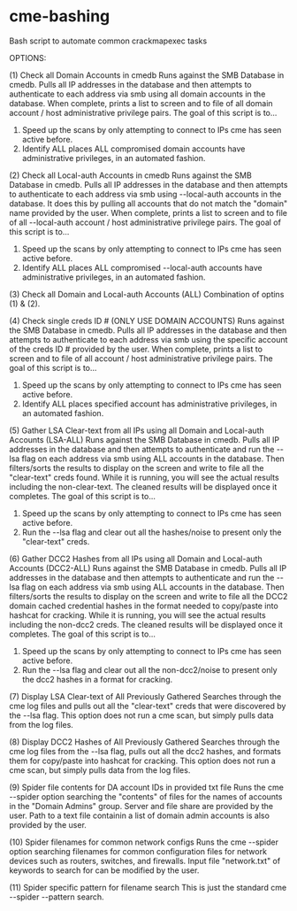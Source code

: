 # cme-bashing
Bash script to automate common crackmapexec tasks

OPTIONS:

(1) Check all Domain Accounts in cmedb
Runs against the SMB Database in cmedb.  Pulls all IP addresses in the database and then attempts to authenticate to each address via smb using all domain accounts in the database.  When complete, prints a list to screen and to file of all domain account / host   administrative privilege pairs.
The goal of this script is to...
  1) Speed up the scans by only attempting to connect to IPs cme has seen active before.
  2) Identify ALL places ALL compromised domain accounts have administrative privileges, in an automated fashion.
      
(2) Check all Local-auth Accounts in cmedb
Runs against the SMB Database in cmedb.  Pulls all IP addresses in the database and then attempts to authenticate to each address via smb using --local-auth accounts in the database.  It does this by pulling all accounts that do not match the "domain" name provided by the user.  When complete, prints a list to screen and to file of all --local-auth account / host   administrative privilege pairs.
The goal of this script is to...
  1) Speed up the scans by only attempting to connect to IPs cme has seen active before.
  2) Identify ALL places ALL compromised --local-auth accounts have administrative privileges, in an automated fashion.
  
(3) Check all Domain and Local-auth Accounts (ALL)
 Combination of optins (1) & (2).
 
(4) Check single creds ID # (ONLY USE DOMAIN ACCOUNTS)
Runs against the SMB Database in cmedb.  Pulls all IP addresses in the database and then attempts to authenticate to each address via smb using the specific account of the creds ID # provided by the user.  When complete, prints a list to screen and to file of all account / host administrative privilege pairs.
The goal of this script is to...
  1) Speed up the scans by only attempting to connect to IPs cme has seen active before.
  2) Identify ALL places specified account has administrative privileges, in an automated fashion.
 
(5) Gather LSA Clear-text from all IPs using all Domain and Local-auth Accounts (LSA-ALL)
Runs against the SMB Database in cmedb.  Pulls all IP addresses in the database and then attempts to authenticate and run the --lsa flag on each address via smb using ALL accounts in the database. Then filters/sorts the results to display on the screen and write to file all the "clear-text" creds found.  While it is running, you will see the actual results including the non-clear-text.  The cleaned results will be displayed once it completes.
The goal of this script is to...
  1) Speed up the scans by only attempting to connect to IPs cme has seen active before.
  2) Run the --lsa flag and clear out all the hashes/noise to present only the "clear-text" creds.
  
(6) Gather DCC2 Hashes from all IPs using all Domain and Local-auth Accounts (DCC2-ALL)
Runs against the SMB Database in cmedb.  Pulls all IP addresses in the database and then attempts to authenticate and run the --lsa flag on each address via smb using ALL accounts in the database. Then filters/sorts the results to display on the screen and write to file all the DCC2 domain cached credential hashes in the format needed to copy/paste into hashcat for cracking.  While it is running, you will see the actual results including the non-dcc2 creds.  The cleaned results will be displayed once it completes.
The goal of this script is to...
  1) Speed up the scans by only attempting to connect to IPs cme has seen active before.
  2) Run the --lsa flag and clear out all the non-dcc2/noise to present only the dcc2 hashes in a format for cracking.
  
 (7) Display LSA Clear-text of All Previously Gathered
 Searches through the cme log files and pulls out all the "clear-text" creds that were discovered by the --lsa flag.  This option does not run a cme scan, but simply pulls data from the log files.
 
 (8) Display DCC2 Hashes of All Previously Gathered
  Searches through the cme log files from the --lsa flag, pulls out all the dcc2 hashes, and formats them for copy/paste into hashcat for cracking.  This option does not run a cme scan, but simply pulls data from the log files.
  
(9) Spider file contents for DA account IDs in provided txt file
Runs the cme --spider option searching the "contents" of files for the names of accounts in the "Domain Admins" group.  Server and file share are provided by the user.  Path to a text file containin a list of domain admin accounts is also provided by the user.

(10) Spider filenames for common network configs
Runs the cme --spider option searching filenames for common configuration files for network devices such as routers, switches, and firewalls.  Input file "network.txt" of keywords to search for can be modified by the user.

(11) Spider specific pattern for filename search
This is just the standard cme --spider --pattern search.
